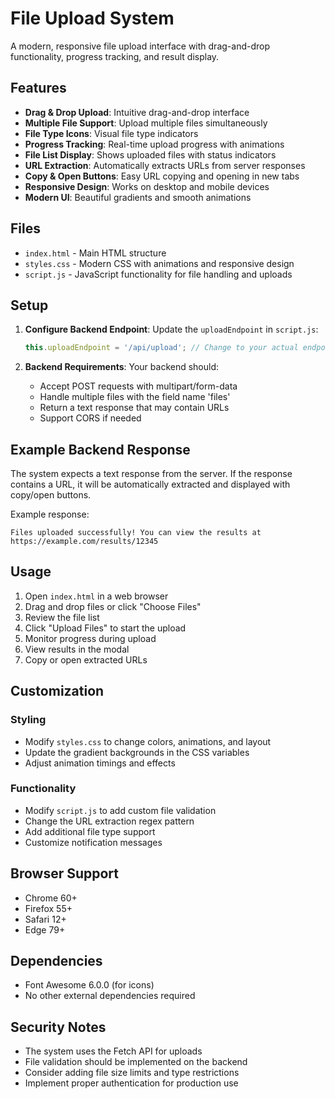# File Upload System

A modern, responsive file upload interface with drag-and-drop functionality, progress tracking, and result display.

## Features

- **Drag & Drop Upload**: Intuitive drag-and-drop interface
- **Multiple File Support**: Upload multiple files simultaneously
- **File Type Icons**: Visual file type indicators
- **Progress Tracking**: Real-time upload progress with animations
- **File List Display**: Shows uploaded files with status indicators
- **URL Extraction**: Automatically extracts URLs from server responses
- **Copy & Open Buttons**: Easy URL copying and opening in new tabs
- **Responsive Design**: Works on desktop and mobile devices
- **Modern UI**: Beautiful gradients and smooth animations

## Files

- `index.html` - Main HTML structure
- `styles.css` - Modern CSS with animations and responsive design
- `script.js` - JavaScript functionality for file handling and uploads

## Setup

1. **Configure Backend Endpoint**: Update the `uploadEndpoint` in `script.js`:
   ```javascript
   this.uploadEndpoint = '/api/upload'; // Change to your actual endpoint
   ```

2. **Backend Requirements**: Your backend should:
   - Accept POST requests with multipart/form-data
   - Handle multiple files with the field name 'files'
   - Return a text response that may contain URLs
   - Support CORS if needed

## Example Backend Response

The system expects a text response from the server. If the response contains a URL, it will be automatically extracted and displayed with copy/open buttons.

Example response:
```
Files uploaded successfully! You can view the results at https://example.com/results/12345
```

## Usage

1. Open `index.html` in a web browser
2. Drag and drop files or click "Choose Files"
3. Review the file list
4. Click "Upload Files" to start the upload
5. Monitor progress during upload
6. View results in the modal
7. Copy or open extracted URLs

## Customization

### Styling
- Modify `styles.css` to change colors, animations, and layout
- Update the gradient backgrounds in the CSS variables
- Adjust animation timings and effects

### Functionality
- Modify `script.js` to add custom file validation
- Change the URL extraction regex pattern
- Add additional file type support
- Customize notification messages

## Browser Support

- Chrome 60+
- Firefox 55+
- Safari 12+
- Edge 79+

## Dependencies

- Font Awesome 6.0.0 (for icons)
- No other external dependencies required

## Security Notes

- The system uses the Fetch API for uploads
- File validation should be implemented on the backend
- Consider adding file size limits and type restrictions
- Implement proper authentication for production use 